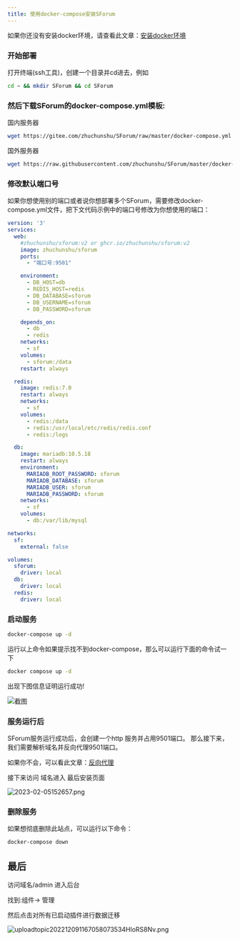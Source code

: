 ```yaml
---
title: 使用docker-compose安装SForum
---
```

如果你还没有安装docker环境，请查看此文章：[安装docker环境](/use/docker/install-docker)
### 开始部署
打开终端(ssh工具)，创建一个目录并cd进去，例如
```bash
cd ~ && mkdir SForum && cd SForum
```
### 然后下载SForum的docker-compose.yml模板:

国内服务器
```bash
wget https://gitee.com/zhuchunshu/SForum/raw/master/docker-compose.yml
```

国外服务器
```bash
wget https://raw.githubusercontent.com/zhuchunshu/SForum/master/docker-compose.yml
```
### 修改默认端口号
如果你想使用别的端口或者说你想部署多个SForum，需要修改docker-compose.yml文件，把下文代码示例中的端口号修改为你想使用的端口：
```yml
version: '3'
services:
  web:
    #zhuchunshu/sforum:v2 or ghcr.io/zhuchunshu/sforum:v2
    image: zhuchunshu/sforum
    ports:
      - "端口号:9501"

    environment:
      - DB_HOST=db
      - REDIS_HOST=redis
      - DB_DATABASE=sforum
      - DB_USERNAME=sforum
      - DB_PASSWORD=sforum

    depends_on:
      - db
      - redis
    networks:
      - sf
    volumes:
      - sforum:/data
    restart: always

  redis:
    image: redis:7.0
    restart: always
    networks:
      - sf
    volumes:
      - redis:/data
      - redis:/usr/local/etc/redis/redis.conf
      - redis:/logs

  db:
    image: mariadb:10.5.18
    restart: always
    environment:
      MARIADB_ROOT_PASSWORD: sforum
      MARIADB_DATABASE: sforum
      MARIADB_USER: sforum
      MARIADB_PASSWORD: sforum
    networks:
      - sf
    volumes:
      - db:/var/lib/mysql

networks:
  sf:
    external: false

volumes:
  sforum:
    driver: local
  db:
    driver: local
  redis:
    driver: local
```

### 启动服务
```bash
docker-compose up -d 
```
运行以上命令如果提示找不到docker-compose，那么可以运行下面的命令试一下
```bash
docker compose up -d 
```
出现下图信息证明运行成功!

![截图](/images/2023-02-05003334.png)

### 服务运行后
SForum服务运行成功后，会创建一个http 服务并占用9501端口。
那么接下来，我们需要解析域名并反向代理9501端口。

如果你不会，可以看此文章：[反向代理](/use/reverse-proxy)

接下来访问 域名进入 最后安装页面

![2023-02-05152657.png](/images/2023-02-05152657.png)

### 删除服务
如果想彻底删除此站点，可以运行以下命令：
```bash
docker-compose down
```

## 最后

访问域名/admin 进入后台

找到:组件-> 管理

然后点击对所有已启动插件进行数据迁移

![uploadtopic202212091167058073534HloRS8Nv.png](https://www.runpod.cn/upload/topic/202212/09/1_1670580735_34HloRS8Nv.png)
